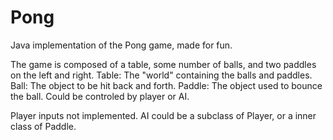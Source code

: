 # Pong
Java implementation of the Pong game, made for fun. 

The game is composed of a table, some number of balls, and two paddles on the left and right. 
Table: The "world" containing the balls and paddles. 
Ball: The object to be hit back and forth. 
Paddle: The object used to bounce the ball. Could be controled by player or AI. 

Player inputs not implemented. AI could be a subclass of Player, or a inner class of Paddle. 
